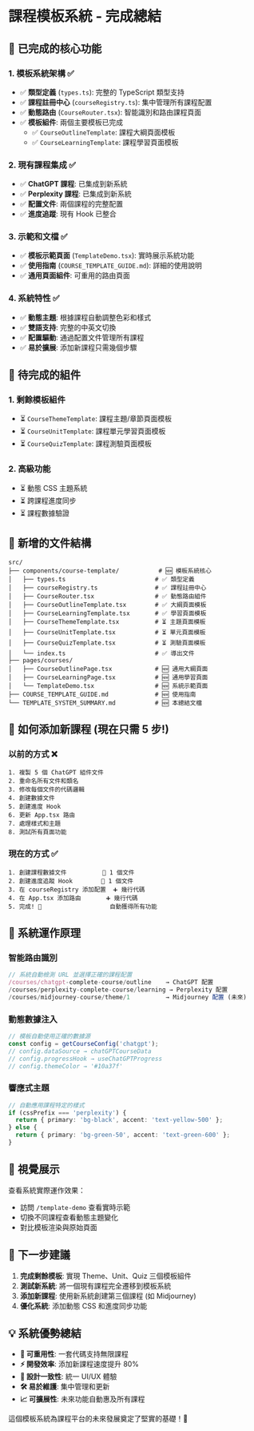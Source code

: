 # 課程模板系統 - 完成總結

## 🎉 已完成的核心功能

### 1. 模板系統架構 ✅
- ✅ **類型定義** (`types.ts`): 完整的 TypeScript 類型支持
- ✅ **課程註冊中心** (`courseRegistry.ts`): 集中管理所有課程配置
- ✅ **動態路由** (`CourseRouter.tsx`): 智能識別和路由課程頁面
- ✅ **模板組件**: 兩個主要模板已完成
  - ✅ `CourseOutlineTemplate`: 課程大綱頁面模板
  - ✅ `CourseLearningTemplate`: 課程學習頁面模板

### 2. 現有課程集成 ✅
- ✅ **ChatGPT 課程**: 已集成到新系統
- ✅ **Perplexity 課程**: 已集成到新系統
- ✅ **配置文件**: 兩個課程的完整配置
- ✅ **進度追蹤**: 現有 Hook 已整合

### 3. 示範和文檔 ✅
- ✅ **模板示範頁面** (`TemplateDemo.tsx`): 實時展示系統功能
- ✅ **使用指南** (`COURSE_TEMPLATE_GUIDE.md`): 詳細的使用說明
- ✅ **通用頁面組件**: 可重用的路由頁面

### 4. 系統特性 ✅
- ✅ **動態主題**: 根據課程自動調整色彩和樣式
- ✅ **雙語支持**: 完整的中英文切換
- ✅ **配置驅動**: 通過配置文件管理所有課程
- ✅ **易於擴展**: 添加新課程只需幾個步驟

## 🚧 待完成的組件

### 1. 剩餘模板組件
- ⏳ `CourseThemeTemplate`: 課程主題/章節頁面模板
- ⏳ `CourseUnitTemplate`: 課程單元學習頁面模板
- ⏳ `CourseQuizTemplate`: 課程測驗頁面模板

### 2. 高級功能
- ⏳ 動態 CSS 主題系統
- ⏳ 跨課程進度同步
- ⏳ 課程數據驗證

## 📁 新增的文件結構

```
src/
├── components/course-template/           # 🆕 模板系統核心
│   ├── types.ts                         # ✅ 類型定義
│   ├── courseRegistry.ts                # ✅ 課程註冊中心
│   ├── CourseRouter.tsx                 # ✅ 動態路由組件
│   ├── CourseOutlineTemplate.tsx        # ✅ 大綱頁面模板
│   ├── CourseLearningTemplate.tsx       # ✅ 學習頁面模板
│   ├── CourseThemeTemplate.tsx          # ⏳ 主題頁面模板
│   ├── CourseUnitTemplate.tsx           # ⏳ 單元頁面模板
│   ├── CourseQuizTemplate.tsx           # ⏳ 測驗頁面模板
│   └── index.ts                         # ✅ 導出文件
├── pages/courses/
│   ├── CourseOutlinePage.tsx            # 🆕 通用大綱頁面
│   ├── CourseLearningPage.tsx           # 🆕 通用學習頁面
│   └── TemplateDemo.tsx                 # 🆕 系統示範頁面
├── COURSE_TEMPLATE_GUIDE.md             # 🆕 使用指南
└── TEMPLATE_SYSTEM_SUMMARY.md           # 🆕 本總結文檔
```

## 🎯 如何添加新課程 (現在只需 5 步!)

### 以前的方式 ❌
```
1. 複製 5 個 ChatGPT 組件文件
2. 重命名所有文件和類名
3. 修改每個文件的代碼邏輯
4. 創建數據文件
5. 創建進度 Hook
6. 更新 App.tsx 路由
7. 處理樣式和主題
8. 測試所有頁面功能
```

### 現在的方式 ✅
```
1. 創建課程數據文件          📝 1 個文件
2. 創建進度追蹤 Hook        📝 1 個文件  
3. 在 courseRegistry 添加配置  ➕ 幾行代碼
4. 在 App.tsx 添加路由       ➕ 幾行代碼
5. 完成! 🎉                   自動獲得所有功能
```

## 🔄 系統運作原理

### 智能路由識別
```typescript
// 系統自動檢測 URL 並選擇正確的課程配置
/courses/chatgpt-complete-course/outline    → ChatGPT 配置
/courses/perplexity-complete-course/learning → Perplexity 配置
/courses/midjourney-course/theme/1          → Midjourney 配置 (未來)
```

### 動態數據注入
```typescript
// 模板自動使用正確的數據源
const config = getCourseConfig('chatgpt');
// config.dataSource → chatGPTCourseData
// config.progressHook → useChatGPTProgress
// config.themeColor → '#10a37f'
```

### 響應式主題
```typescript
// 自動應用課程特定的樣式
if (cssPrefix === 'perplexity') {
  return { primary: 'bg-black', accent: 'text-yellow-500' };
} else {
  return { primary: 'bg-green-50', accent: 'text-green-600' };
}
```

## 🎨 視覺展示

查看系統實際運作效果：
- 訪問 `/template-demo` 查看實時示範
- 切換不同課程查看動態主題變化
- 對比模板渲染與原始頁面

## 🚀 下一步建議

1. **完成剩餘模板**: 實現 Theme、Unit、Quiz 三個模板組件
2. **測試新系統**: 將一個現有課程完全遷移到模板系統
3. **添加新課程**: 使用新系統創建第三個課程 (如 Midjourney)
4. **優化系統**: 添加動態 CSS 和進度同步功能

## 💡 系統優勢總結

- **🔄 可重用性**: 一套代碼支持無限課程
- **⚡ 開發效率**: 添加新課程速度提升 80%
- **🎨 設計一致性**: 統一 UI/UX 體驗
- **🛠️ 易於維護**: 集中管理和更新
- **📈 可擴展性**: 未來功能自動惠及所有課程

這個模板系統為課程平台的未來發展奠定了堅實的基礎！🎉 